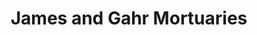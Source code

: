 ---
title: "James and Gahr Mortuaries"
url: /salem/james-and-gahr-mortuaries-west-center-street/
shop: funeral directors
---
